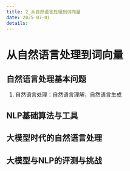 ```yaml
---
title: 2_从自然语言处理到词向量
date: 2025-07-01
details: 
---
```

# 从自然语言处理到词向量

## 自然语言处理基本问题

1. 自然语言处理：自然语言理解，自然语言生成

## NLP基础算法与工具

## 大模型时代的自然语言处理

## 大模型与NLP的评测与挑战